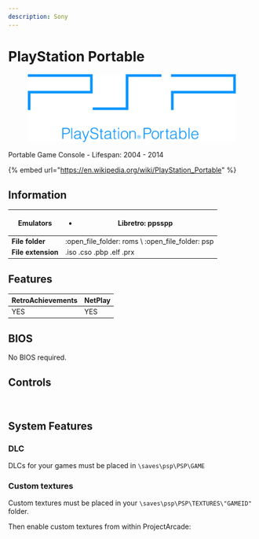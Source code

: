 ```yaml
---
description: Sony
---
```


# PlayStation Portable

<figure><img src="https://raw.githubusercontent.com/fabricecaruso/es-theme-carbon/52ff37c9e265587d006945a2ba695b5a962b3a3d/art/logos/psp.svg" alt=""><figcaption></figcaption></figure>

Portable Game Console - Lifespan: 2004 - 2014

{% embed url="https://en.wikipedia.org/wiki/PlayStation_Portable" %}

## Information

| **Emulators**      | <ul><li>Libretro: ppsspp</li></ul>                   |
| ------------------ | ---------------------------------------------------- |
| **File folder**    | :open\_file\_folder: roms \ :open\_file\_folder: psp |
| **File extension** | .iso .cso .pbp .elf .prx                             |

## Features

| RetroAchievements | NetPlay |
| ----------------- | ------- |
| YES               | YES     |

## BIOS

No BIOS required.

## Controls

<figure><img src="https://i.imgur.com/c4dKloK.png" alt=""><figcaption></figcaption></figure>

## System Features

### DLC

DLCs for your games must be placed in `\saves\psp\PSP\GAME`

### Custom textures

Custom textures must be placed in your `\saves\psp\PSP\TEXTURES\"GAMEID"` folder.

Then enable custom textures from within ProjectArcade:

<figure><img src="https://i.imgur.com/ppkZ9bw.png" alt=""><figcaption></figcaption></figure>

<figure><img src="https://i.imgur.com/a2L91jh.png" alt=""><figcaption></figcaption></figure>

<figure><img src="https://i.imgur.com/lrKiiv4.png" alt=""><figcaption></figcaption></figure>
